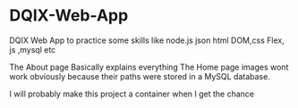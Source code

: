 # DQIX-Web-App
DQIX Web App to practice some skills like node.js json html DOM,css Flex, js ,mysql etc

The About page Basically explains everything
The Home page images wont work obviously because their paths were stored in a MySQL database.

I will probably make this project a container when I get the chance
